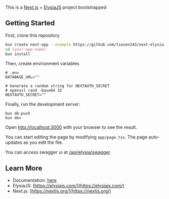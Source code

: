 This is a [Next.js](https://nextjs.org/) + [ElysiaJS](https://elysiajs.com/) project bootstrapped

## Getting Started

First, clone this repository

```bash
bun create next-app --example https://github.com/tiesen243/next-elysia [your-app-name]
cd [your-app-name]
bun install
```

Then, create environment variables

```
# .env
DATABASE_URL=""

# Generate a random string for NEXTAUTH_SECRET
# openssl rand -base64 32
NEXTAUTH_SECRET=""
```

Finally, run the development server:

```
bun db:push
bun dev
```

Open [http://localhost:3000](http://localhost:3000) with your browser to see the result.

You can start editing the page by modifying `app/page.tsx`. The page auto-updates as you edit the file.

You can access swagger ui at [/api/elysia/swagger](http://localhost:3000/api/elysia/swager)

## Learn More

- Documentation: [here](https://tiesen.id.vn/blogs/next-elysia.html)
- ElysiaJS: [https://elysiajs.com/](https://elysiajs.com/)
- Next.js: [https://nextjs.org/](https://nextjs.org/)

